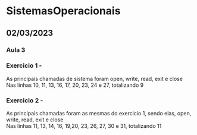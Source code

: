 # SistemasOperacionais

## 02/03/2023

### Aula 3

### Exercicio 1 -
As principais chamadas de sistema foram open, write, read, exit e close<br>
Nas linhas 10, 11, 13, 16, 17, 20, 23, 24 e 27, totalizando 9

### Exercicio 2 -
As principais chamadas foram as mesmas do exercicio 1, sendo elas, open, write, read, exit e close<br>
Nas linhas 11, 13, 14, 16, 19,20, 23, 26, 27, 30 e 31, totalizando 11
